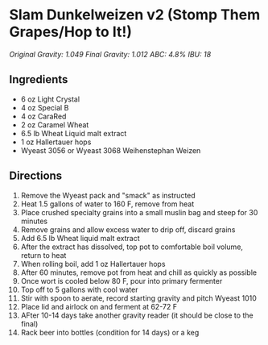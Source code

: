 # Slam Dunkelweizen v2 (Stomp Them Grapes/Hop to It!)

_Original Gravity: 1.049_
_Final Gravity: 1.012_
_ABC: 4.8%_
_IBU: 18_

## Ingredients

- 6 oz Light Crystal
- 4 oz Special B
- 4 oz CaraRed
- 2 oz Caramel Wheat
- 6.5 lb Wheat Liquid malt extract
- 1 oz Hallertauer hops
- Wyeast 3056 or Wyeast 3068 Weihenstephan Weizen


## Directions

1. Remove the Wyeast pack and "smack" as instructed
2. Heat 1.5 gallons of water to 160 F, remove from heat
3. Place crushed specialty grains into a small muslin bag and steep for 30 minutes
4. Remove grains and allow excess water to drip off, discard grains
5. Add 6.5 lb Wheat liquid malt extract
6. After the extract has dissolved, top pot to comfortable boil volume, return to heat
7. When rolling boil, add 1 oz Hallertauer hops
9. After 60 minutes, remove pot from heat and chill as quickly as possible
10. Once wort is cooled below 80 F, pour into primary fermenter
11. Top off to 5 gallons with cool water
12. Stir with spoon to aerate, record starting gravity and pitch Wyeast 1010
13. Place lid and airlock on and ferment at 62-72 F
14. AFter 10-14 days take another gravity reader (it should be close to the final)
15. Rack beer into bottles (condition for 14 days) or a keg
